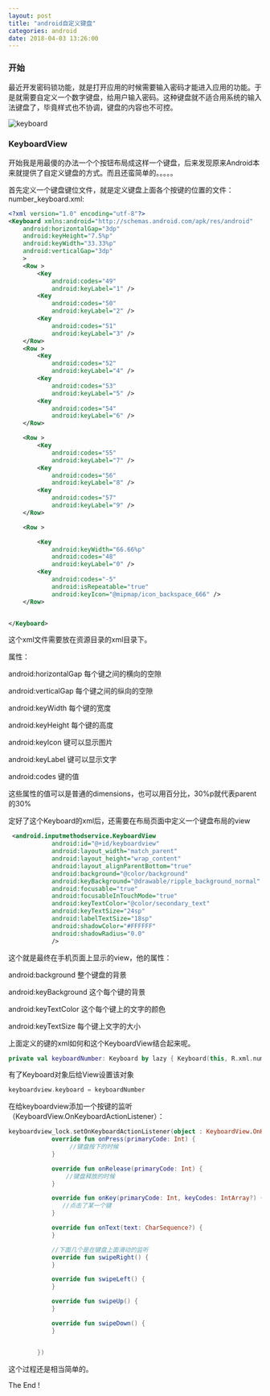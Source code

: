 ```yaml
---
layout: post
title: "android自定义键盘"
categories: android
date: 2018-04-03 13:26:00
---
```




### 开始

最近开发密码锁功能，就是打开应用的时候需要输入密码才能进入应用的功能。于是就需要自定义一个数字键盘，给用户输入密码。这种键盘就不适合用系统的输入法键盘了，毕竟样式也不协调，键盘的内容也不可控。

![keyboard](http://muliba.u.qiniudn.com/post/20180403/keyboard.png)

### KeyboardView

开始我是用最傻的办法一个个按钮布局成这样一个键盘，后来发现原来Android本来就提供了自定义键盘的方式。而且还蛮简单的。。。。。

首先定义一个键盘键位文件，就是定义键盘上面各个按键的位置的文件：number_keyboard.xml:

```Xml
<?xml version="1.0" encoding="utf-8"?>
<Keyboard xmlns:android="http://schemas.android.com/apk/res/android"
    android:horizontalGap="3dp"
    android:keyHeight="7.5%p"
    android:keyWidth="33.33%p"
    android:verticalGap="3dp"
    >
    <Row >
        <Key
            android:codes="49"
            android:keyLabel="1" />
        <Key
            android:codes="50"
            android:keyLabel="2" />
        <Key
            android:codes="51"
            android:keyLabel="3" />
    </Row>
    <Row >
        <Key
            android:codes="52"
            android:keyLabel="4" />
        <Key
            android:codes="53"
            android:keyLabel="5" />
        <Key
            android:codes="54"
            android:keyLabel="6" />
    </Row>

    <Row >
        <Key
            android:codes="55"
            android:keyLabel="7" />
        <Key
            android:codes="56"
            android:keyLabel="8" />
        <Key
            android:codes="57"
            android:keyLabel="9" />
    </Row>

    <Row >

        <Key
            android:keyWidth="66.66%p"
            android:codes="48"
            android:keyLabel="0" />
        <Key
            android:codes="-5"
            android:isRepeatable="true"
            android:keyIcon="@mipmap/icon_backspace_666" />
    </Row>


</Keyboard>
```

这个xml文件需要放在资源目录的xml目录下。

属性：

android:horizontalGap 每个键之间的横向的空隙

android:verticalGap 每个键之间的纵向的空隙

android:keyWidth 每个键的宽度

android:keyHeight 每个键的高度

android:keyIcon 键可以显示图片

android:keyLabel 键可以显示文字

android:codes 键的值

这些属性的值可以是普通的dimensions，也可以用百分比，30%p就代表parent的30%

定好了这个Keyboard的xml后，还需要在布局页面中定义一个键盘布局的view

```xml
 <android.inputmethodservice.KeyboardView
            android:id="@+id/keyboardview"
            android:layout_width="match_parent"
            android:layout_height="wrap_content"
            android:layout_alignParentBottom="true"
            android:background="@color/background"
            android:keyBackground="@drawable/ripple_background_normal"
            android:focusable="true"
            android:focusableInTouchMode="true"
            android:keyTextColor="@color/secondary_text"
            android:keyTextSize="24sp"
            android:labelTextSize="18sp"
            android:shadowColor="#FFFFFF"
            android:shadowRadius="0.0"
            />
```

这个就是最终在手机页面上显示的view，他的属性：

android:background 整个键盘的背景

android:keyBackground 这个每个键的背景

android:keyTextColor 这个每个键上的文字的颜色

android:keyTextSize 每个键上文字的大小



上面定义的键的xml如何和这个KeyboardView结合起来呢。

```Kotlin
private val keyboardNumber: Keyboard by lazy { Keyboard(this, R.xml.number_keyboard) }
```

有了Keyboard对象后给View设置该对象

```kotlin
keyboardview.keyboard = keyboardNumber
```

在给keyboardview添加一个按键的监听（KeyboardView.OnKeyboardActionListener）：

```kotlin
keyboardview_lock.setOnKeyboardActionListener(object : KeyboardView.OnKeyboardActionListener {
            override fun onPress(primaryCode: Int) {
                 //键盘按下的时候
            }

            override fun onRelease(primaryCode: Int) {
                //键盘释放的时候
            }

            override fun onKey(primaryCode: Int, keyCodes: IntArray?) {
               //点击了某一个键
            }

            override fun onText(text: CharSequence?) {
            }

			//下面几个是在键盘上面滑动的监听
            override fun swipeRight() {
            }

            override fun swipeLeft() {
            }

            override fun swipeUp() {
            }

            override fun swipeDown() {
            }


        })
```



这个过程还是相当简单的。



The End !
